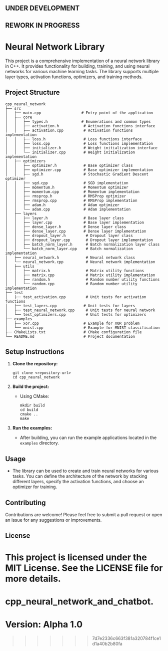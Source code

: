 ## UNDER DEVELOPMENT ##
## REWORK IN PROGRESS ##

# Neural Network Library

This project is a comprehensive implementation of a neural network library in C++. It provides functionality for building, training, and using neural networks for various machine learning tasks. The library supports multiple layer types, activation functions, optimizers, and training methods.

## Project Structure

```
cpp_neural_network
├── src
│   ├── main.cpp                  # Entry point of the application
│   ├── core
│   │   ├── types.h               # Enumerations and common types
│   │   ├── activation.h           # Activation functions interface
│   │   ├── activation.cpp         # Activation functions implementation
│   │   ├── loss.h                 # Loss functions interface
│   │   ├── loss.cpp               # Loss functions implementation
│   │   ├── initializer.h          # Weight initialization interface
│   │   └── initializer.cpp        # Weight initialization implementation
│   ├── optimizers
│   │   ├── optimizer.h            # Base optimizer class
│   │   ├── optimizer.cpp          # Base optimizer implementation
│   │   ├── sgd.h                  # Stochastic Gradient Descent optimizer
│   │   ├── sgd.cpp                # SGD implementation
│   │   ├── momentum.h             # Momentum optimizer
│   │   ├── momentum.cpp           # Momentum implementation
│   │   ├── rmsprop.h              # RMSProp optimizer
│   │   ├── rmsprop.cpp            # RMSProp implementation
│   │   ├── adam.h                 # Adam optimizer
│   │   └── adam.cpp               # Adam implementation
│   ├── layers
│   │   ├── layer.h                # Base layer class
│   │   ├── layer.cpp              # Base layer implementation
│   │   ├── dense_layer.h          # Dense layer class
│   │   ├── dense_layer.cpp        # Dense layer implementation
│   │   ├── dropout_layer.h         # Dropout layer class
│   │   ├── dropout_layer.cpp       # Dropout layer implementation
│   │   ├── batch_norm_layer.h      # Batch normalization layer class
│   │   └── batch_norm_layer.cpp    # Batch normalization implementation
│   ├── neural_network.h            # Neural network class
│   └── neural_network.cpp          # Neural network implementation
│   ├── utils
│   │   ├── matrix.h                # Matrix utility functions
│   │   ├── matrix.cpp              # Matrix utility implementation
│   │   ├── random.h                # Random number utility functions
│   │   └── random.cpp              # Random number utility implementation
├── test
│   ├── test_activation.cpp         # Unit tests for activation functions
│   ├── test_layers.cpp            # Unit tests for layers
│   ├── test_neural_network.cpp     # Unit tests for neural network
│   └── test_optimizers.cpp         # Unit tests for optimizers
├── examples
│   ├── xor.cpp                    # Example for XOR problem
│   └── mnist.cpp                  # Example for MNIST classification
├── CMakeLists.txt                 # CMake configuration file
└── README.md                      # Project documentation
```

## Setup Instructions

1. **Clone the repository:**
   ```
   git clone <repository-url>
   cd cpp_neural_network
   ```

2. **Build the project:**
   - Using CMake:
     ```
     mkdir build
     cd build
     cmake ..
     make
     ```

3. **Run the examples:**
   - After building, you can run the example applications located in the `examples` directory.

## Usage

- The library can be used to create and train neural networks for various tasks. You can define the architecture of the network by stacking different layers, specify the activation functions, and choose an optimizer for training.

## Contributing

Contributions are welcome! Please feel free to submit a pull request or open an issue for any suggestions or improvements.

## License

This project is licensed under the MIT License. See the LICENSE file for more details.
=======
# cpp_neural_network_and_chatbot.

# Version: Alpha 1.0
>>>>>>> 7d7e2336c663f381a320784f1ce1d1a40b2b80fa
